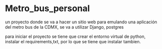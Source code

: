 # Metro_bus_personal
un proyecto donde se va a hacer un sitio web para emulando una aplicación del metro bus de la CDMX, se va a utilizar Django, postgres

para iniciar el proyecto se tiene que crear el entorno virtual de python, instalar el requirements,txt,
por lo que se tiene que instalar tambien.


